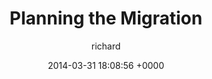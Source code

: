 ---
blog: richard
date: 2014-03-31 18:08:56 +0000
title: "Planning the Migration"
author: richard
permalink: /technology/jekyll/planning/
---